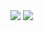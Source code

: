 <picture>
  <source
    srcset="https://github-readme-stats-pedrohrqphp.vercel.app/api?username=pedrohrqphp&show_icons=true&theme=apprentice&border_radius=15&include_all_commits=true&count_private=true"
    media="(prefers-color-scheme: dark)"
  />
  <source
    srcset="https://github-readme-stats-pedrohrqphp.vercel.app/api?username=pedrohrqphp&show_icons=true&theme=graywhite&border_radius=15&include_all_commits=true&count_private=true"
    media="(prefers-color-scheme: light)"
  />
  <img src="https://github-readme-stats-pedrohrqphp.vercel.app/api?username=pedrohrqphp&show_icons=true" /> 
</picture>
<picture>
  <source
    srcset="https://github-readme-stats-pedrohrqphp.vercel.app/api/top-langs/?username=pedrohrqphp&layout=compact&theme=apprentice&border_radius=15"
    media="(prefers-color-scheme: dark)"
  />
  <source
    srcset="https://github-readme-stats-pedrohrqphp.vercel.app/api/top-langs/?username=pedrohrqphp&layout=compact&theme=graywhite&border_radius=15"
    media="(prefers-color-scheme: light)"
  />
  <img src="https://github-readme-stats-pedrohrqphp.vercel.app/api?username=pedrohrqphp&show_icons=true"/>
</picture>
